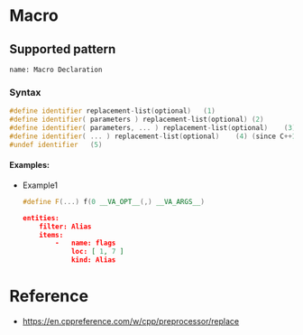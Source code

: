 # Macro

## Supported pattern
```
name: Macro Declaration
```
### Syntax
``` cpp
#define identifier replacement-list(optional)	(1)	
#define identifier( parameters ) replacement-list(optional)	(2)	
#define identifier( parameters, ... ) replacement-list(optional)	(3)	(since C++11)
#define identifier( ... ) replacement-list(optional)	(4)	(since C++11)
#undef identifier	(5)	
```


#### Examples: 

- Example1
    ``` cpp
    #define F(...) f(0 __VA_OPT__(,) __VA_ARGS__)
    ```

    ``` json
    entities:
        filter: Alias
        items:
            -   name: flags
                loc: [ 1, 7 ]
                kind: Alias
    ```


# Reference
- https://en.cppreference.com/w/cpp/preprocessor/replace